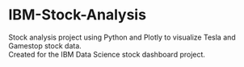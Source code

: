 # IBM-Stock-Analysis

Stock analysis project using Python and Plotly to visualize Tesla and Gamestop stock data.  
Created for the IBM Data Science stock dashboard project.
